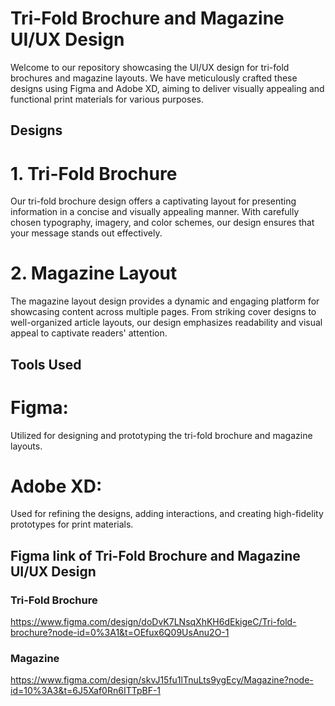 # Tri-Fold Brochure and Magazine UI/UX Design
Welcome to our repository showcasing the UI/UX design for tri-fold brochures and magazine layouts. We have meticulously crafted these designs using Figma and Adobe XD, aiming to deliver visually appealing and functional print materials for various purposes.

## Designs
# 1. Tri-Fold Brochure
Our tri-fold brochure design offers a captivating layout for presenting information in a concise and visually appealing manner. With carefully chosen typography, imagery, and color schemes, our design ensures that your message stands out effectively.

# 2. Magazine Layout
The magazine layout design provides a dynamic and engaging platform for showcasing content across multiple pages. From striking cover designs to well-organized article layouts, our design emphasizes readability and visual appeal to captivate readers' attention.

## Tools Used
# Figma:
Utilized for designing and prototyping the tri-fold brochure and magazine layouts.
# Adobe XD:
Used for refining the designs, adding interactions, and creating high-fidelity prototypes for print materials.

## Figma link of Tri-Fold Brochure and Magazine UI/UX Design
### Tri-Fold Brochure
https://www.figma.com/design/doDvK7LNsqXhKH6dEkigeC/Tri-fold-brochure?node-id=0%3A1&t=OEfux6Q09UsAnu2O-1
### Magazine
https://www.figma.com/design/skvJ15fu1lTnuLts9ygEcy/Magazine?node-id=10%3A3&t=6J5Xaf0Rn6ITTpBF-1
